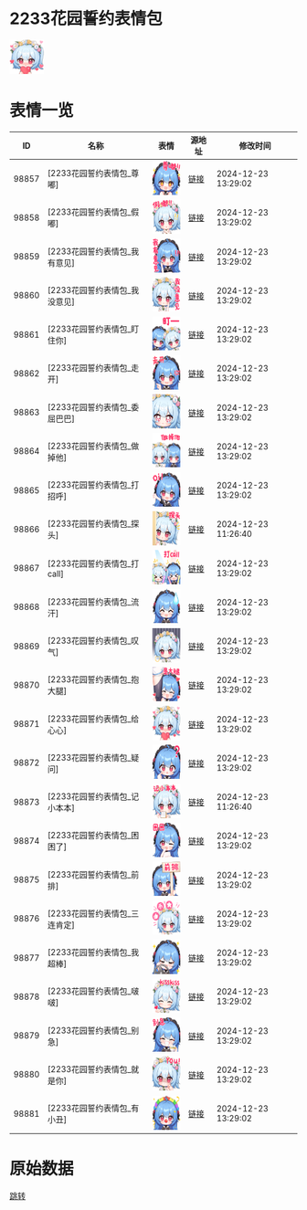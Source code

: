 # 2233花园誓约表情包

<img src="./cover.png" height="60" alt="cover" />

# 表情一览

|ID|名称|表情|源地址|修改时间|
|----|----|----|----|----|
|98857|[2233花园誓约表情包_尊嘟]|<img src="./pic/098857_%5B2233花园誓约表情包_尊嘟%5D.png" height="60" alt="尊嘟"/>|[链接](https://i0.hdslb.com/bfs/emote/b39df7c3c1b3ea067996cbabd03786aeb897a76c.png)|2024-12-23 13:29:02|
|98858|[2233花园誓约表情包_假嘟]|<img src="./pic/098858_%5B2233花园誓约表情包_假嘟%5D.png" height="60" alt="假嘟"/>|[链接](https://i0.hdslb.com/bfs/emote/426a7e36d9f3289f988f226b788eb5a5e1904742.png)|2024-12-23 13:29:02|
|98859|[2233花园誓约表情包_我有意见]|<img src="./pic/098859_%5B2233花园誓约表情包_我有意见%5D.png" height="60" alt="我有意见"/>|[链接](https://i0.hdslb.com/bfs/emote/22b6b10d067c48b9f0cdf44ffd5b2446a8e3eb88.png)|2024-12-23 13:29:02|
|98860|[2233花园誓约表情包_我没意见]|<img src="./pic/098860_%5B2233花园誓约表情包_我没意见%5D.png" height="60" alt="我没意见"/>|[链接](https://i0.hdslb.com/bfs/emote/00324999f80f75b5dddfcab9b70e3904081e956c.png)|2024-12-23 13:29:02|
|98861|[2233花园誓约表情包_盯住你]|<img src="./pic/098861_%5B2233花园誓约表情包_盯住你%5D.png" height="60" alt="盯住你"/>|[链接](https://i0.hdslb.com/bfs/emote/d080c66e9f56cdfc373d070f37356e342d4c214f.png)|2024-12-23 13:29:02|
|98862|[2233花园誓约表情包_走开]|<img src="./pic/098862_%5B2233花园誓约表情包_走开%5D.png" height="60" alt="走开"/>|[链接](https://i0.hdslb.com/bfs/emote/a317e351779ffbfa9b36e8552260451a2c21fc7a.png)|2024-12-23 13:29:02|
|98863|[2233花园誓约表情包_委屈巴巴]|<img src="./pic/098863_%5B2233花园誓约表情包_委屈巴巴%5D.png" height="60" alt="委屈巴巴"/>|[链接](https://i0.hdslb.com/bfs/emote/54c9e8bd121702201d723886775bacbcb7b71f6e.png)|2024-12-23 13:29:02|
|98864|[2233花园誓约表情包_做掉他]|<img src="./pic/098864_%5B2233花园誓约表情包_做掉他%5D.png" height="60" alt="做掉他"/>|[链接](https://i0.hdslb.com/bfs/emote/7d3ae2f5a800af25b53c2eaf9dbd4f5304d7bae9.png)|2024-12-23 13:29:02|
|98865|[2233花园誓约表情包_打招呼]|<img src="./pic/098865_%5B2233花园誓约表情包_打招呼%5D.png" height="60" alt="打招呼"/>|[链接](https://i0.hdslb.com/bfs/emote/7dc61b29ed4ea6131e97432267c6529e4bd32fe7.png)|2024-12-23 13:29:02|
|98866|[2233花园誓约表情包_探头]|<img src="./pic/098866_%5B2233花园誓约表情包_探头%5D.png" height="60" alt="探头"/>|[链接](https://i0.hdslb.com/bfs/emote/5fcb9f33ea6adcad5b0783b7cf91aed207b133d9.png)|2024-12-23 11:26:40|
|98867|[2233花园誓约表情包_打call]|<img src="./pic/098867_%5B2233花园誓约表情包_打call%5D.png" height="60" alt="打call"/>|[链接](https://i0.hdslb.com/bfs/emote/891c378cade327598b3ee55f2b3004066cfbe2bb.png)|2024-12-23 13:29:02|
|98868|[2233花园誓约表情包_流汗]|<img src="./pic/098868_%5B2233花园誓约表情包_流汗%5D.png" height="60" alt="流汗"/>|[链接](https://i0.hdslb.com/bfs/emote/98e04f8fcc5d743d7bc26153facdf054b1df9a9f.png)|2024-12-23 13:29:02|
|98869|[2233花园誓约表情包_叹气]|<img src="./pic/098869_%5B2233花园誓约表情包_叹气%5D.png" height="60" alt="叹气"/>|[链接](https://i0.hdslb.com/bfs/emote/9d939a6d561aacde6e25c3aaf5764878a8cf610c.png)|2024-12-23 13:29:02|
|98870|[2233花园誓约表情包_抱大腿]|<img src="./pic/098870_%5B2233花园誓约表情包_抱大腿%5D.png" height="60" alt="抱大腿"/>|[链接](https://i0.hdslb.com/bfs/emote/66e7539b77d366757d12802ea47a0ae49fb9e345.png)|2024-12-23 13:29:02|
|98871|[2233花园誓约表情包_给心心]|<img src="./pic/098871_%5B2233花园誓约表情包_给心心%5D.png" height="60" alt="给心心"/>|[链接](https://i0.hdslb.com/bfs/emote/763c927ae43d5680094f5c63b0dd7080c736bd68.png)|2024-12-23 13:29:02|
|98872|[2233花园誓约表情包_疑问]|<img src="./pic/098872_%5B2233花园誓约表情包_疑问%5D.png" height="60" alt="疑问"/>|[链接](https://i0.hdslb.com/bfs/emote/4a9669b87cdfa1ad77c49edd6b2855e7f3bfee56.png)|2024-12-23 13:29:02|
|98873|[2233花园誓约表情包_记小本本]|<img src="./pic/098873_%5B2233花园誓约表情包_记小本本%5D.png" height="60" alt="记小本本"/>|[链接](https://i0.hdslb.com/bfs/emote/9f9cf6e402b7388a6cea8353be9184207361485f.png)|2024-12-23 11:26:40|
|98874|[2233花园誓约表情包_困困了]|<img src="./pic/098874_%5B2233花园誓约表情包_困困了%5D.png" height="60" alt="困困了"/>|[链接](https://i0.hdslb.com/bfs/emote/b8f27fc9dab3964db9d466c53afa891a04922f9d.png)|2024-12-23 13:29:02|
|98875|[2233花园誓约表情包_前排]|<img src="./pic/098875_%5B2233花园誓约表情包_前排%5D.png" height="60" alt="前排"/>|[链接](https://i0.hdslb.com/bfs/emote/52beaa35c5092d58a6e98bd3caf43017e09c159b.png)|2024-12-23 13:29:02|
|98876|[2233花园誓约表情包_三连肯定]|<img src="./pic/098876_%5B2233花园誓约表情包_三连肯定%5D.png" height="60" alt="三连肯定"/>|[链接](https://i0.hdslb.com/bfs/emote/e518228b0778553139578f30f05f2efe4b6b8740.png)|2024-12-23 13:29:02|
|98877|[2233花园誓约表情包_我超棒]|<img src="./pic/098877_%5B2233花园誓约表情包_我超棒%5D.png" height="60" alt="我超棒"/>|[链接](https://i0.hdslb.com/bfs/emote/fa5ef270876e44de47f2590b7d4fcf9360530a3d.png)|2024-12-23 13:29:02|
|98878|[2233花园誓约表情包_啵啵]|<img src="./pic/098878_%5B2233花园誓约表情包_啵啵%5D.png" height="60" alt="啵啵"/>|[链接](https://i0.hdslb.com/bfs/emote/a23beff35b58209e5a5f604f75aa6821a8111f50.png)|2024-12-23 13:29:02|
|98879|[2233花园誓约表情包_别急]|<img src="./pic/098879_%5B2233花园誓约表情包_别急%5D.png" height="60" alt="别急"/>|[链接](https://i0.hdslb.com/bfs/emote/9e9de6e5029bbdda255bb32543156b6a0b319239.png)|2024-12-23 13:29:02|
|98880|[2233花园誓约表情包_就是你]|<img src="./pic/098880_%5B2233花园誓约表情包_就是你%5D.png" height="60" alt="就是你"/>|[链接](https://i0.hdslb.com/bfs/emote/555399eb97ed81fdad0a9470db279298f7ac255c.png)|2024-12-23 13:29:02|
|98881|[2233花园誓约表情包_有小丑]|<img src="./pic/098881_%5B2233花园誓约表情包_有小丑%5D.png" height="60" alt="有小丑"/>|[链接](https://i0.hdslb.com/bfs/emote/32a4435db2aec75b4a808e9c9786e6ffadc491d0.png)|2024-12-23 13:29:02|

# 原始数据

[跳转](./raw.json)


